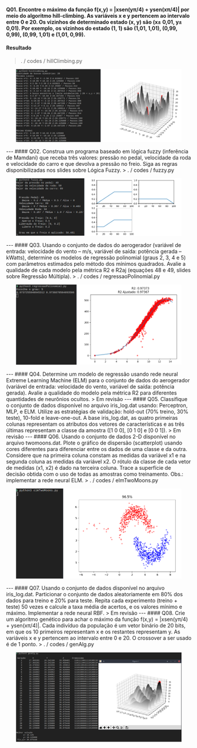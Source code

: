 
  #### Q01. Encontre  o  máximo  da  função f(x,y)  = |xsen(yπ/4)  + ysen(xπ/4)|  por  meio  do algoritmo hill-climbing.  As  variáveis x  e y  pertencem  ao  intervalo  entre  0  e  20. Os vizinhos de determinado estado (x, y) são (x± 0,01, y± 0,01). Por exemplo, os vizinhos do estado (1, 1) são (1,01, 1,01), (0,99, 0,99), (0,99, 1,01) e (1,01, 0,99).
  #### Resultado
  > . / codes / hillClimbing.py
  
  <p align="center">
    <img src="https://github.com/cardosorrenan/ia-ufc/blob/master/codes/img/q01.png" width="450">
  </p>
---
  #### Q02. Construa um programa baseado em lógica fuzzy (inferência de Mamdani) que receba três valores: pressão no pedal, velocidade da roda e velocidade do carro e que devolva a pressão no freio. Siga as regras disponibilizadas nos slides sobre Lógica Fuzzy.
  > . / codes / fuzzy.py
  
  <p align="center">
    <img src="https://github.com/cardosorrenan/ia-ufc/blob/master/codes/img/q02.png" width="450">
  </p>
---
  #### Q03. Usando o conjunto de dados do aerogerador (variável de entrada: velocidade do vento – m/s, variável de saída: potência gerada – kWatts), determine os modelos de regressão polinomial  (graus  2,  3,  4  e  5)  com  parâmetros  estimados  pelo  método  dos  mínimos quadrados. Avalie a qualidade de cada modelo pela métrica R2 e R2aj (equações 48 e 49, slides sobre Regressão Múltipla).
  > . / codes / regressaoPolinomial.py
  
  <p align="center">
    <img src="https://github.com/cardosorrenan/ia-ufc/blob/master/codes/img/q03.png" width="450">
  </p>
---
  #### Q04. Determine um modelo de regressão usando rede neural Extreme Learning Machine (ELM) para o conjunto de dados do aerogerador (variável de entrada: velocidade do vento, variável de saída: potência gerada). Avalie a qualidade do modelo pela métrica R2 para diferentes quantidades de neurônios ocultos.
  > Em revisão
---
  #### Q05. Classifique o conjunto de dados disponível no arquivo iris_log.dat usando: Perceptron, MLP, e ELM. Utilize as estratégias de validação: hold-out (70% treino, 30% teste), 10-fold e leave-one-out. A base iris_log.dat, as quatro primeiras colunas representam os atributos dos vetores de  características  e  as  três últimas representam a classe da amostra ([1 0 0], [0 1 0] e [0 0 1]).
  > Em revisão
---
  #### Q06. Usando o conjunto de dados 2-D disponível no arquivo twomoons.dat. Plote o gráfico de dispersão (scatterplot) usando cores diferentes para diferenciar entre os dados de uma classe e da outra. Considere que na primeira coluna  constam  as  medidas da  variável x1 e na segunda coluna as medidas da variável x2. O rótulo da classe de cada vetor de  medidas (x1, x2) é dado na terceira  coluna. Trace a superfície de decisão obtida com o uso de todas as amostras como treinamento. Obs.: implementar a rede neural ELM.
  > . / codes / elmTwoMoons.py
  
  <p align="center">
    <img src="https://github.com/cardosorrenan/ia-ufc/blob/master/codes/img/q06.png" width="450">
  </p>
---
  #### Q07. Usando o conjunto de dados disponível no arquivo iris_log.dat. Particionar o conjunto de dados aleatoriamente em 80% dos dados para treino e 20% para teste. Repita cada experimento (treino  +  teste) 50 vezes e calcule a taxa média de acertos, e os valores mínimo e máximo. Implementar  a  rede  neural RBF.
 > Em revisão
---
  #### Q08.  Crie  um  algoritmo  genético  para  achar  o  máximo da  função f(x,y)  = |xsen(yπ/4)  + ysen(xπ/4)|. Cada indivíduo da população é um vetor binário de 20 bits, em que os 10 primeiros  representam x  e  os  restantes  representam y.  As  variáveis x  e y  pertencem  ao intervalo entre 0 e 20. O crossover a ser usado é de 1 ponto. 
  > . / codes / genAlg.py
  
  <p align="center">
    <img src="https://github.com/cardosorrenan/ia-ufc/blob/master/codes/img/q08.png" width="450">
  </p>
